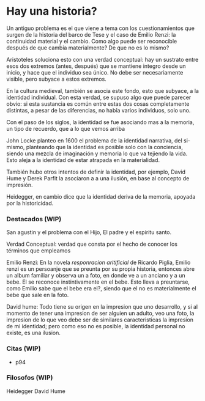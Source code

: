 # Hay una historia?

Un antiguo problema es el que viene a tema con los cuestionamientos que surgen de la historia del barco de Tese y el caso de Emilio Renzi: la continuidad material y el cambio. Como algo puede ser reconocible después de que cambia materialmente? De que no es lo mismo?

Aristoteles soluciona esto con una verdad conceptual: hay un sustrato entre esos dos extremos (antes, después) que se mantiene integro desde un inicio, y hace que el individuo sea único. No debe ser necesariamente visible, pero subyace a estos extremos.

En la cultura medieval, también se asocia este fondo, esto que subyace, a la identidad individual. Con esta verdad, se supuso algo que puede parecer obvio: si esta sustancia es común entre estas dos cosas completamente distintas, a pesar de las diferencias, no había varios individuos, solo uno.

Con el paso de los siglos, la identidad se fue asociando mas a la memoria, un tipo de recuerdo, que a lo que vemos arriba

John Locke planteo en 1600 el problema de la identidad narrativa, del si-mismo, planteando que la identidad es posible solo con la conciencia, siendo una mezcla de imaginación y memoria lo que va tejiendo la vida. Esto aleja a la identidad de estar atrapada en la materialidad. 

También hubo otros intentos de definir la identidad, por ejemplo, David Hume y Derek Parfit la asociaron a a una ilusión, en base al concepto de impresión.

Heidegger, en cambio dice que la identidad deriva de la memoria, apoyada por la historicidad.

### Destacados (WIP)
San agustin y el problema con el Hijo, El padre y el espiritu santo.

Verdad Conceptual: verdad que consta por el hecho de conocer los términos que empleamos

Emilio Renzi: En la novela *responracion aritificial* de Ricardo Piglia, Emilio renzi es un persoanje que se preunta por su propia historia, entonces abre un album familiar y observa un a foto, en donde ve a un anciano y a un bebe. El se reconoce instintivamente en el bebe. Esto lleva a preuntarse, como Emilio sabe que el bebe era el?, siendo que el no es materialmente el bebe que sale en la foto. 

David hume:   Todo tiene su origen en la impresion que uno desarrollo, y si al momento de tener una impresion de ser alguien un adulto, veo una foto, la impresion de lo que veo debe ser de similares caracteristicas la impresion de mi identidad; pero como eso no es posible, la identidad personal no existe, es una ilusion.

### Citas (WIP)
- p94

### Filosofos (WIP)
Heidegger
David Hume
